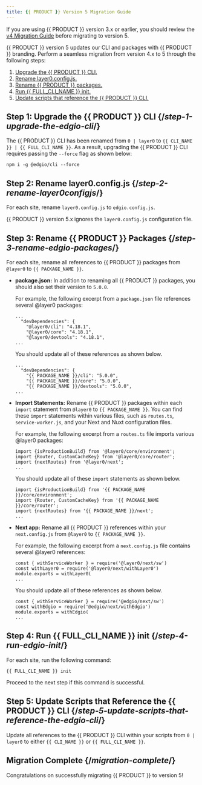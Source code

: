 ```yaml
---
title: {{ PRODUCT }} Version 5 Migration Guide 
---
```


<Callout type="important">

  If you are using {{ PRODUCT }} version 3.x or earlier, you should review the [v4 Migration Guide](layer0_migration) before migrating to version 5.

</Callout>

{{ PRODUCT }} version 5 updates our CLI and packages with {{ PRODUCT }} branding. Perform a seamless migration from version 4.x to 5 through the following steps:
1.  [Upgrade the {{ PRODUCT }} CLI.](#step-1-upgrade-the-edgio-cli)
2.  [Rename layer0.config.js.](#step-2-rename-layer0configjs)
3.  [Rename {{ PRODUCT }} packages.](#step-3-rename-edgio-packages)
4.  [Run {{ FULL_CLI_NAME }} init.](#step-4-run-edgio-init)
5.  [Update scripts that reference the {{ PRODUCT }} CLI.](#step-5-update-scripts-that-reference-the-edgio-cli)

## Step 1: Upgrade the {{ PRODUCT }} CLI {/*step-1-upgrade-the-edgio-cli*/}
 
The {{ PRODUCT }} CLI has been renamed from `0 | layer0` to `{{ CLI_NAME }} | {{ FULL_CLI_NAME }}`. As a result, upgrading the {{ PRODUCT }} CLI requires passing the `--force` flag as shown below:

`npm i -g @edgio/cli --force`

## Step 2: Rename layer0.config.js {/*step-2-rename-layer0configjs*/}

For each site, rename `layer0.config.js` to `edgio.config.js`. 

<Callout type="important">

  {{ PRODUCT }} version 5.x ignores the `layer0.config.js` configuration file.

</Callout>

## Step 3: Rename {{ PRODUCT }} Packages {/*step-3-rename-edgio-packages*/}

For each site, rename all references to {{ PRODUCT }} packages from `@layer0` to `{{ PACKAGE_NAME }}`.

-   **package.json:** In addition to renaming all {{ PRODUCT }} packages, you should also set their version to `5.0.0`.

    For example, the following excerpt from a `package.json` file references several @layer0 packages:

    ```
    ...          
      "devDependencies": {
        "@layer0/cli": "4.18.1",
        "@layer0/core": "4.18.1",
        "@layer0/devtools": "4.18.1",
    ...
    ```
       
    You should update all of these references as shown below.

    ```
    ...  
      "devDependencies": {
        "{{ PACKAGE_NAME }}/cli": "5.0.0",
        "{{ PACKAGE_NAME }}/core": "5.0.0",
        "{{ PACKAGE_NAME }}/devtools": "5.0.0",
    ...
    ```

-   **Import Statements:** Rename {{ PRODUCT }} packages within each `import` statement from `@layer0` to `{{ PACKAGE_NAME }}`. You can find these `import` statements within various files, such as `routes.ts`, `service-worker.js`, and your Next and Nuxt configuration files.

    For example, the following excerpt from a `routes.ts` file imports various @layer0 packages:

    ```
    import {isProductionBuild} from '@layer0/core/environment';
    import {Router, CustomCacheKey} from '@layer0/core/router';
    import {nextRoutes} from '@layer0/next';
    ...
    ```

    You should update all of these `import` statements as shown below.

    ```
    import {isProductionBuild} from '{{ PACKAGE_NAME }}/core/environment';
    import {Router, CustomCacheKey} from '{{ PACKAGE_NAME }}/core/router';
    import {nextRoutes} from '{{ PACKAGE_NAME }}/next';
    ...
    ```
-   **Next app:** Rename all {{ PRODUCT }} references within your `next.config.js` from `@layer0` to `{{ PACKAGE_NAME }}`.

    For example, the following excerpt from a `next.config.js` file contains several @layer0 references:

    ```
    const { withServiceWorker } = require('@layer0/next/sw')
    const withLayer0 = require('@layer0/next/withLayer0')
    module.exports = withLayer0(
    ...
    ```

    You should update all of these references as shown below.
    ```
    const { withServiceWorker } = require('@edgio/next/sw')
    const withEdgio = require('@edgio/next/withEdgio')
    module.exports = withEdgio(
    ...
    ```

## Step 4: Run {{ FULL_CLI_NAME }} init {/*step-4-run-edgio-init*/}

For each site, run the following command:

`{{ FULL_CLI_NAME }} init`

Proceed to the next step if this command is successful.

## Step 5: Update Scripts that Reference the {{ PRODUCT }} CLI {/*step-5-update-scripts-that-reference-the-edgio-cli*/}

Update all references to the {{ PRODUCT }} CLI within your scripts from `0 | layer0` to either `{{ CLI_NAME }}` or `{{ FULL_CLI_NAME }}`.

## Migration Complete {/*migration-complete*/}

Congratulations on successfully migrating {{ PRODUCT }} to version 5! 
